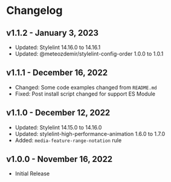 # Changelog

## v1.1.2 - January 3, 2023

  - Updated: Stylelint 14.16.0 to 14.16.1
  - Updated: @meteozdemir/stylelint-config-order 1.0.0 to 1.0.1

## v1.1.1 - December 16, 2022

  - Changed: Some code examples changed from `README.md`
  - Fixed: Post install script changed for support ES Module

## v1.1.0 - December 12, 2022

  - Updated: Stylelint 14.15.0 to 14.16.0
  - Updated: stylelint-high-performance-animation 1.6.0 to 1.7.0
  - Added: `media-feature-range-notation` rule

## v1.0.0 - November 16, 2022

  - Initial Release
